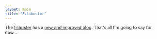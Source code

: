 ```yaml
---
layout: main
title: "Filibuster"
---
```

The [filibuster](http://www.filibusterfrist.com) has a [new and improved
blog](http://filibusterfrist.blogspot.com). That's all I'm going to say for
now...


